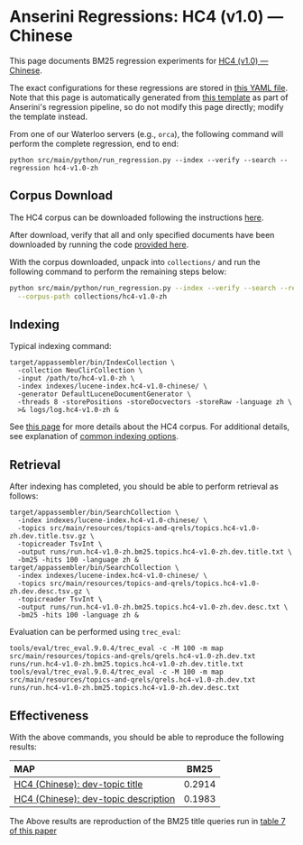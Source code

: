 # Anserini Regressions: HC4 (v1.0) &mdash; Chinese

This page documents BM25 regression experiments for [HC4 (v1.0) &mdash; Chinese](https://github.com/hltcoe/HC4).

The exact configurations for these regressions are stored in [this YAML file](../src/main/resources/regression/hc4-v1.0-zh.yaml).
Note that this page is automatically generated from [this template](../src/main/resources/docgen/templates/hc4-v1.0-zh.template) as part of Anserini's regression pipeline, so do not modify this page directly; modify the template instead.

From one of our Waterloo servers (e.g., `orca`), the following command will perform the complete regression, end to end:

```
python src/main/python/run_regression.py --index --verify --search --regression hc4-v1.0-zh
```

## Corpus Download

The HC4 corpus can be downloaded following the instructions [here](https://github.com/hltcoe/HC4).

After download, verify that all and only specified documents have been downloaded by running the code [provided here](https://github.com/hltcoe/HC4#postprocessing-of-the-downloaded-documents).

With the corpus downloaded, unpack into `collections/` and run the following command to perform the remaining steps below:

```bash
python src/main/python/run_regression.py --index --verify --search --regression hc4-v1.0-zh \
  --corpus-path collections/hc4-v1.0-zh
```

## Indexing

Typical indexing command:

```
target/appassembler/bin/IndexCollection \
  -collection NeuClirCollection \
  -input /path/to/hc4-v1.0-zh \
  -index indexes/lucene-index.hc4-v1.0-chinese/ \
  -generator DefaultLuceneDocumentGenerator \
  -threads 8 -storePositions -storeDocvectors -storeRaw -language zh \
  >& logs/log.hc4-v1.0-zh &
```

See [this page](https://github.com/hltcoe/HC4) for more details about the HC4 corpus.
For additional details, see explanation of [common indexing options](common-indexing-options.md).

## Retrieval

After indexing has completed, you should be able to perform retrieval as follows:

```
target/appassembler/bin/SearchCollection \
  -index indexes/lucene-index.hc4-v1.0-chinese/ \
  -topics src/main/resources/topics-and-qrels/topics.hc4-v1.0-zh.dev.title.tsv.gz \
  -topicreader TsvInt \
  -output runs/run.hc4-v1.0-zh.bm25.topics.hc4-v1.0-zh.dev.title.txt \
  -bm25 -hits 100 -language zh &
target/appassembler/bin/SearchCollection \
  -index indexes/lucene-index.hc4-v1.0-chinese/ \
  -topics src/main/resources/topics-and-qrels/topics.hc4-v1.0-zh.dev.desc.tsv.gz \
  -topicreader TsvInt \
  -output runs/run.hc4-v1.0-zh.bm25.topics.hc4-v1.0-zh.dev.desc.txt \
  -bm25 -hits 100 -language zh &
```

Evaluation can be performed using `trec_eval`:

```
tools/eval/trec_eval.9.0.4/trec_eval -c -M 100 -m map src/main/resources/topics-and-qrels/qrels.hc4-v1.0-zh.dev.txt runs/run.hc4-v1.0-zh.bm25.topics.hc4-v1.0-zh.dev.title.txt
tools/eval/trec_eval.9.0.4/trec_eval -c -M 100 -m map src/main/resources/topics-and-qrels/qrels.hc4-v1.0-zh.dev.txt runs/run.hc4-v1.0-zh.bm25.topics.hc4-v1.0-zh.dev.desc.txt
```

## Effectiveness

With the above commands, you should be able to reproduce the following results:

| **MAP**                                                                                                      | **BM25**  |
|:-------------------------------------------------------------------------------------------------------------|-----------|
| [HC4 (Chinese): dev-topic title](https://github.com/hltcoe/HC4)                                              | 0.2914    |
| [HC4 (Chinese): dev-topic description](https://github.com/hltcoe/HC4)                                        | 0.1983    |

The Above results are reproduction of the BM25 title queries run in [table 7 of this paper](https://arxiv.org/pdf/2201.08471.pdf)